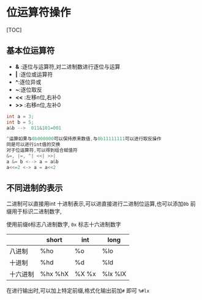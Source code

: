 # 位运算符操作

[TOC]

## 基本位运算符

- **&**  :逐位与运算符,对二进制数进行逐位与运算
- **|** :逐位或运算符
- **^**:逐位异或
- **~**:逐位取反
- **<<**  :左移n位,右补0
- **>>** :右移n位,左补0

```c
int a = 3;
int b = 5;
a&b -->  011&101=001

^运算如果与0b000000可以保持原来数值,与0b11111111可以进行取反操作
同是可以进行int值的交换
对于位运算符,可以得到组合赋值符
&=, |=, ^| <<| >>| 
a &= b <--> a = a&b
a<<=2 <-> a = a<<2
```

  ## 不同进制的表示

二进制可以直接用int 十进制表示,可以进直接进行二进制位运算,也可以添加`0b` 前缀用于标识二进制数字,

使用前缀`0`标志八进制数字, `0x` 标志十六进制数字

|          | short   | int   | long    |
| -------- | ------- | ----- | ------- |
| 八进制   | %ho     | %o    | %lo     |
| 十进制   | %hd     | %d    | %ld     |
| 十六进制 | %hx %hX | %X %x | %lx %lX |

在进行输出时,可以加上特定前缀,格式化输出前加`#` 即可 `%#lx` 